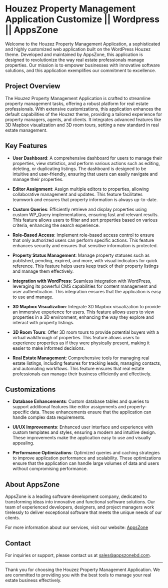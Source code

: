 # Houzez Property Management Application Customize || Wordpress || AppsZone

Welcome to the Houzez Property Management Application, a sophisticated and highly customized web application built on the WordPress Houzez theme. Developed and maintained by AppsZone, this application is designed to revolutionize the way real estate professionals manage properties. Our mission is to empower businesses with innovative software solutions, and this application exemplifies our commitment to excellence.

## Project Overview

The Houzez Property Management Application is crafted to streamline property management tasks, offering a robust platform for real estate professionals. With extensive customizations, this application enhances the default capabilities of the Houzez theme, providing a tailored experience for property managers, agents, and clients. It integrates advanced features like 3D Mapbox visualization and 3D room tours, setting a new standard in real estate management.

## Key Features

-   **User Dashboard**: A comprehensive dashboard for users to manage their properties, view statistics, and perform various actions such as editing, deleting, or duplicating listings. The dashboard is designed to be intuitive and user-friendly, ensuring that users can easily navigate and manage their properties.

-   **Editor Assignment**: Assign multiple editors to properties, allowing collaborative management and updates. This feature facilitates teamwork and ensures that property information is always up-to-date.

-   **Custom Queries**: Efficiently retrieve and display properties using custom WP_Query implementations, ensuring fast and relevant results. This feature allows users to filter and sort properties based on various criteria, enhancing the search experience.

-   **Role-Based Access**: Implement role-based access control to ensure that only authorized users can perform specific actions. This feature enhances security and ensures that sensitive information is protected.

-   **Property Status Management**: Manage property statuses such as published, pending, expired, and more, with visual indicators for quick reference. This feature helps users keep track of their property listings and manage them effectively.

-   **Integration with WordPress**: Seamless integration with WordPress, leveraging its powerful CMS capabilities for content management and user authentication. This integration ensures that the application is easy to use and manage.

-   **3D Mapbox Visualization**: Integrate 3D Mapbox visualization to provide an immersive experience for users. This feature allows users to view properties in a 3D environment, enhancing the way they explore and interact with property listings.

-   **3D Room Tours**: Offer 3D room tours to provide potential buyers with a virtual walkthrough of properties. This feature allows users to experience properties as if they were physically present, making it easier to make informed decisions.

-   **Real Estate Management**: Comprehensive tools for managing real estate listings, including features for tracking leads, managing contacts, and automating workflows. This feature ensures that real estate professionals can manage their business efficiently and effectively.

## Customizations

-   **Database Enhancements**: Custom database tables and queries to support additional features like editor assignments and property-specific data. These enhancements ensure that the application can handle complex data requirements.

-   **UI/UX Improvements**: Enhanced user interface and experience with custom templates and styles, ensuring a modern and intuitive design. These improvements make the application easy to use and visually appealing.

-   **Performance Optimizations**: Optimized queries and caching strategies to improve application performance and scalability. These optimizations ensure that the application can handle large volumes of data and users without compromising performance.

## About AppsZone

AppsZone is a leading software development company, dedicated to transforming ideas into innovative and functional software solutions. Our team of experienced developers, designers, and project managers work tirelessly to deliver exceptional software that meets the unique needs of our clients.

For more information about our services, visit our website: [AppsZone](https://appszonebd.com/)

## Contact

For inquiries or support, please contact us at sales@appszonebd.com.

---

Thank you for choosing the Houzez Property Management Application. We are committed to providing you with the best tools to manage your real estate business effectively.
